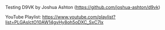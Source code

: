 Testing D9VK by Joshua Ashton
(https://github.com/joshua-ashton/d9vk)

YouTube Playlist:
https://www.youtube.com/playlist?list=PLGAsIctO10AW14gvHy8oh5oDXC_SxC7lx
